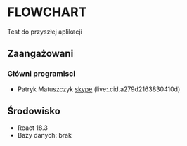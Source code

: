 # FLOWCHART

Test do przyszłej aplikacji

## Zaangażowani

### Główni programisci
- Patryk Matuszczyk [skype](http://10.0.0.34/skype/?contact=live:.cid.a279d2163830410d) (live:.cid.a279d2163830410d)

## Środowisko
- React 18.3
- Bazy danych: brak